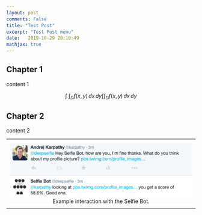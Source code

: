 ```yaml
---
layout: post
comments: False
title: "Test Post"
excerpt: "Test Post menu"
date:   2019-10-29 20:10:49
mathjax: true
---
```


## Chapter 1
content 1

$$
\int \!\!\! \int_D f(x,y)\,dx\,dy
\int \int_D f(x,y)\,dx\,dy
$$

## Chapter 2
content 2
<div class="imgcap" style="border-top:1px solid black; border-bottom: 1px solid black; padding: 10px;">
<img src="/assets/selfie/selfiebot2.png" style="border:none; width:600px;">
<div class="thecap" style="text-align:center">Example interaction with the Selfie Bot.</div>
</div>



